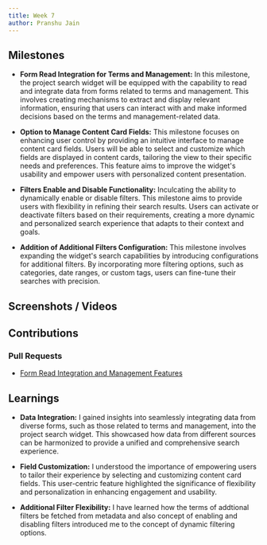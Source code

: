 ```yaml
---
title: Week 7
author: Pranshu Jain
---
```


## Milestones

- **Form Read Integration for Terms and Management:** In this milestone, the project search widget will be equipped with the capability to read and integrate data from forms related to terms and management. This involves creating mechanisms to extract and display relevant information, ensuring that users can interact with and make informed decisions based on the terms and management-related data.

- **Option to Manage Content Card Fields:** This milestone focuses on enhancing user control by providing an intuitive interface to manage content card fields. Users will be able to select and customize which fields are displayed in content cards, tailoring the view to their specific needs and preferences. This feature aims to improve the widget's usability and empower users with personalized content presentation.

- **Filters Enable and Disable Functionality:** Inculcating the ability to dynamically enable or disable filters. This milestone aims to provide users with flexibility in refining their search results. Users can activate or deactivate filters based on their requirements, creating a more dynamic and personalized search experience that adapts to their context and goals.

- **Addition of Additional Filters Configuration:** This milestone involves expanding the widget's search capabilities by introducing configurations for additional filters. By incorporating more filtering options, such as categories, date ranges, or custom tags, users can fine-tune their searches with precision.

## Screenshots / Videos

## Contributions

### Pull Requests

- [Form Read Integration and Management Features](https://github.com/komalm/searchwidget/pull/5)

## Learnings

- **Data Integration:** I gained insights into seamlessly integrating data from diverse forms, such as those related to terms and management, into the project search widget. This showcased how data from different sources can be harmonized to provide a unified and comprehensive search experience.

- **Field Customization:** I understood the importance of empowering users to tailor their experience by selecting and customizing content card fields. This user-centric feature highlighted the significance of flexibility and personalization in enhancing engagement and usability.

- **Additional Filter Flexibility:** I have learned how the terms of addtional filters be fetched from metadata and also concept of enabling and disabling filters introduced me to the concept of dynamic filtering options.
